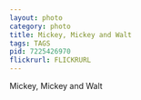 ```yaml
---
layout: photo
category: photo
title: Mickey, Mickey and Walt
tags: TAGS
pid: 7225426970
flickrurl: FLICKRURL
---
```


Mickey, Mickey and Walt
